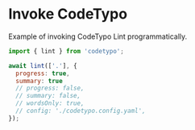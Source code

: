 # Invoke CodeTypo

Example of invoking CodeTypo Lint programmatically.

<!--- @@inject: ./index.mjs --->

```javascript
import { lint } from 'codetypo';

await lint(['.'], {
  progress: true,
  summary: true
  // progress: false,
  // summary: false,
  // wordsOnly: true,
  // config: './codetypo.config.yaml',
});
```

<!--- @@inject-end: ./index.mjs --->
